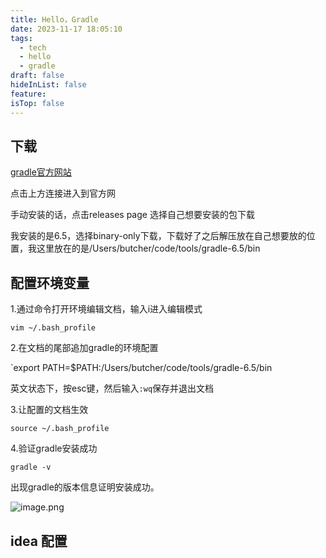 ```yaml
---
title: Hello，Gradle
date: 2023-11-17 18:05:10
tags:
  - tech
  - hello
  - gradle
draft: false
hideInList: false
feature: 
isTop: false
---
```

## 下载

[gradle官方网站](https://gradle.org/install/#manually)

点击上方连接进入到官方网

手动安装的话，点击releases page 选择自己想要安装的包下载

我安装的是6.5，选择binary-only下载，下载好了之后解压放在自己想要放的位置，我这里放在的是/Users/butcher/code/tools/gradle-6.5/bin

## 配置环境变量

1.通过命令打开环境编辑文档，输入i进入编辑模式

`vim ~/.bash_profile`

2.在文档的尾部追加gradle的环境配置

`export PATH=$PATH:/Users/butcher/code/tools/gradle-6.5/bin

英文状态下，按esc键，然后输入`:wq`保存并退出文档

3.让配置的文档生效

`source ~/.bash_profile`

4.验证gradle安装成功

`gradle -v`

出现gradle的版本信息证明安装成功。

![image.png](https://bestkxt.oss-cn-guangzhou.aliyuncs.com/img/202311171858040.png)



<!--more-->

## idea 配置
